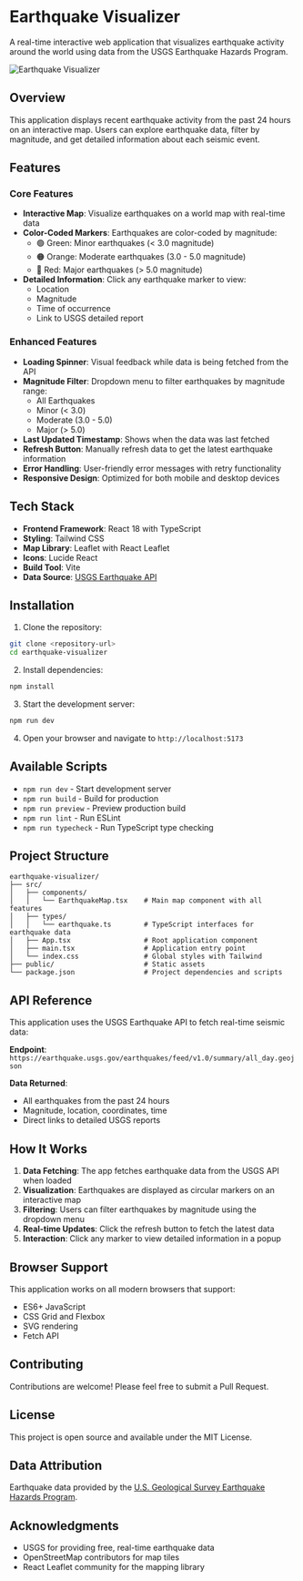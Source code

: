 # Earthquake Visualizer

A real-time interactive web application that visualizes earthquake activity around the world using data from the USGS Earthquake Hazards Program.

![Earthquake Visualizer](https://images.pexels.com/photos/87009/earth-soil-creep-moon-lunar-surface-87009.jpeg?auto=compress&cs=tinysrgb&w=1200)

## Overview

This application displays recent earthquake activity from the past 24 hours on an interactive map. Users can explore earthquake data, filter by magnitude, and get detailed information about each seismic event.

## Features

### Core Features
- **Interactive Map**: Visualize earthquakes on a world map with real-time data
- **Color-Coded Markers**: Earthquakes are color-coded by magnitude:
  - 🟢 Green: Minor earthquakes (< 3.0 magnitude)
  - 🟠 Orange: Moderate earthquakes (3.0 - 5.0 magnitude)
  - 🔴 Red: Major earthquakes (> 5.0 magnitude)
- **Detailed Information**: Click any earthquake marker to view:
  - Location
  - Magnitude
  - Time of occurrence
  - Link to USGS detailed report

### Enhanced Features
- **Loading Spinner**: Visual feedback while data is being fetched from the API
- **Magnitude Filter**: Dropdown menu to filter earthquakes by magnitude range:
  - All Earthquakes
  - Minor (< 3.0)
  - Moderate (3.0 - 5.0)
  - Major (> 5.0)
- **Last Updated Timestamp**: Shows when the data was last fetched
- **Refresh Button**: Manually refresh data to get the latest earthquake information
- **Error Handling**: User-friendly error messages with retry functionality
- **Responsive Design**: Optimized for both mobile and desktop devices

## Tech Stack

- **Frontend Framework**: React 18 with TypeScript
- **Styling**: Tailwind CSS
- **Map Library**: Leaflet with React Leaflet
- **Icons**: Lucide React
- **Build Tool**: Vite
- **Data Source**: [USGS Earthquake API](https://earthquake.usgs.gov/earthquakes/feed/v1.0/geojson.php)

## Installation

1. Clone the repository:
```bash
git clone <repository-url>
cd earthquake-visualizer
```

2. Install dependencies:
```bash
npm install
```

3. Start the development server:
```bash
npm run dev
```

4. Open your browser and navigate to `http://localhost:5173`

## Available Scripts

- `npm run dev` - Start development server
- `npm run build` - Build for production
- `npm run preview` - Preview production build
- `npm run lint` - Run ESLint
- `npm run typecheck` - Run TypeScript type checking

## Project Structure

```
earthquake-visualizer/
├── src/
│   ├── components/
│   │   └── EarthquakeMap.tsx    # Main map component with all features
│   ├── types/
│   │   └── earthquake.ts        # TypeScript interfaces for earthquake data
│   ├── App.tsx                  # Root application component
│   ├── main.tsx                 # Application entry point
│   └── index.css                # Global styles with Tailwind
├── public/                      # Static assets
└── package.json                 # Project dependencies and scripts
```

## API Reference

This application uses the USGS Earthquake API to fetch real-time seismic data:

**Endpoint**: `https://earthquake.usgs.gov/earthquakes/feed/v1.0/summary/all_day.geojson`

**Data Returned**:
- All earthquakes from the past 24 hours
- Magnitude, location, coordinates, time
- Direct links to detailed USGS reports

## How It Works

1. **Data Fetching**: The app fetches earthquake data from the USGS API when loaded
2. **Visualization**: Earthquakes are displayed as circular markers on an interactive map
3. **Filtering**: Users can filter earthquakes by magnitude using the dropdown menu
4. **Real-time Updates**: Click the refresh button to fetch the latest data
5. **Interaction**: Click any marker to view detailed information in a popup

## Browser Support

This application works on all modern browsers that support:
- ES6+ JavaScript
- CSS Grid and Flexbox
- SVG rendering
- Fetch API

## Contributing

Contributions are welcome! Please feel free to submit a Pull Request.

## License

This project is open source and available under the MIT License.

## Data Attribution

Earthquake data provided by the [U.S. Geological Survey Earthquake Hazards Program](https://earthquake.usgs.gov/).

## Acknowledgments

- USGS for providing free, real-time earthquake data
- OpenStreetMap contributors for map tiles
- React Leaflet community for the mapping library

